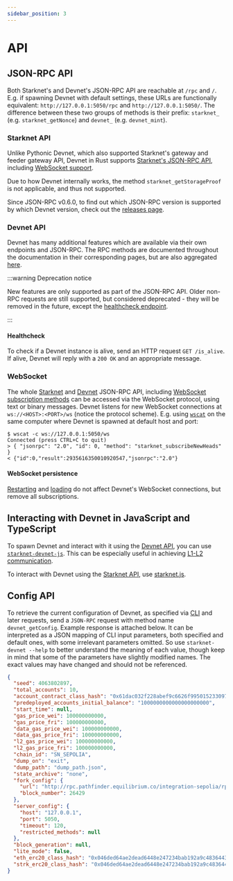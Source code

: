 ```yaml
---
sidebar_position: 3
---
```


# API

## JSON-RPC API

Both Starknet's and Devnet's JSON-RPC API are reachable at `/rpc` and `/`. E.g. if spawning Devnet with default settings, these URLs are functionally equivalent: `http://127.0.0.1:5050/rpc` and `http://127.0.0.1:5050/`. The difference between these two groups of methods is their prefix: `starknet_` (e.g. `starknet_getNonce`) and `devnet_` (e.g. `devnet_mint`).

### Starknet API

Unlike Pythonic Devnet, which also supported Starknet's gateway and feeder gateway API, Devnet in Rust supports [Starknet's JSON-RPC API](https://github.com/starkware-libs/starknet-specs/tree/master/api), including [WebSocket support](#websocket).

Due to how Devnet internally works, the method `starknet_getStorageProof` is not applicable, and thus not supported.

Since JSON-RPC v0.6.0, to find out which JSON-RPC version is supported by which Devnet version, check out the [releases page](https://github.com/0xspaceshard/starknet-devnet/releases).

### Devnet API

Devnet has many additional features which are available via their own endpoints and JSON-RPC. The RPC methods are documented throughout the documentation in their corresponding pages, but are also aggregated [here](https://github.com/0xSpaceShard/starknet-devnet/blob/main/website/static/devnet_api.json).

:::warning Deprecation notice

New features are only supported as part of the JSON-RPC API. Older non-RPC requests are still supported, but considered deprecated - they will be removed in the future, except the [healthcheck endpoint](#healthcheck).

:::

#### Healthcheck

To check if a Devnet instance is alive, send an HTTP request `GET /is_alive`. If alive, Devnet will reply with a `200 OK` and an appropriate message.

### WebSocket

The whole [Starknet](#starknet-api) and [Devnet](#devnet-api) JSON-RPC API, including [WebSocket subscription methods](https://github.com/starkware-libs/starknet-specs/blob/v0.9.0/api/starknet_ws_api.json) can be accessed via the WebSocket protocol, using text or binary messages. Devnet listens for new WebSocket connections at `ws://<HOST>:<PORT>/ws` (notice the protocol scheme). E.g. using [`wscat`](https://www.npmjs.com/package/wscat) on the same computer where Devnet is spawned at default host and port:

```
$ wscat -c ws://127.0.0.1:5050/ws
Connected (press CTRL+C to quit)
> { "jsonrpc": "2.0", "id": 0, "method": "starknet_subscribeNewHeads" }
< {"id":0,"result":2935616350010920547,"jsonrpc":"2.0"}
```

#### WebSocket persistence

[Restarting](./dump-load-restart#restarting) and [loading](./dump-load-restart#loading) do not affect Devnet's WebSocket connections, but remove all subscriptions.

## Interacting with Devnet in JavaScript and TypeScript

To spawn Devnet and interact with it using the [Devnet API](#devnet-api), you can use [`starknet-devnet-js`](https://github.com/0xSpaceShard/starknet-devnet-js/). This can be especially useful in achieving [L1-L2 communication](./postman.md).

To interact with Devnet using the [Starknet API](#starknet-api), use [starknet.js](https://www.starknetjs.com/).

## Config API

To retrieve the current configuration of Devnet, as specified via [CLI](running/cli.md) and later requests, send a `JSON-RPC` request with method name `devnet_getConfig`. Example response is attached below. It can be interpreted as a JSON mapping of CLI input parameters, both specified and default ones, with some irrelevant parameters omitted. So use `starknet-devnet --help` to better understand the meaning of each value, though keep in mind that some of the parameters have slightly modified names. The exact values may have changed and should not be referenced.

```json
{
  "seed": 4063802897,
  "total_accounts": 10,
  "account_contract_class_hash": "0x61dac032f228abef9c6626f995015233097ae253a7f72d68552db02f2971b8f",
  "predeployed_accounts_initial_balance": "1000000000000000000000",
  "start_time": null,
  "gas_price_wei": 100000000000,
  "gas_price_fri": 100000000000,
  "data_gas_price_wei": 100000000000,
  "data_gas_price_fri": 100000000000,
  "l2_gas_price_wei": 100000000000,
  "l2_gas_price_fri": 100000000000,
  "chain_id": "SN_SEPOLIA",
  "dump_on": "exit",
  "dump_path": "dump_path.json",
  "state_archive": "none",
  "fork_config": {
    "url": "http://rpc.pathfinder.equilibrium.co/integration-sepolia/rpc/v0_7",
    "block_number": 26429
  },
  "server_config": {
    "host": "127.0.0.1",
    "port": 5050,
    "timeout": 120,
    "restricted_methods": null
  },
  "block_generation": null,
  "lite_mode": false,
  "eth_erc20_class_hash": "0x046ded64ae2dead6448e247234bab192a9c483644395b66f2155f2614e5804b0",
  "strk_erc20_class_hash": "0x046ded64ae2dead6448e247234bab192a9c483644395b66f2155f2614e5804b0"
}
```
